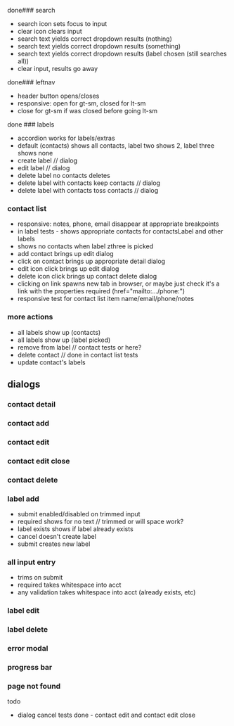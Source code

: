 
done### search
* search icon sets focus to input
* clear icon clears input
* search text yields correct dropdown results (nothing)
* search text yields correct dropdown results (something)
* search text yields correct dropdown results (label chosen (still searches all))
* clear input, results go away

done### leftnav
* header button opens/closes
* responsive: open for gt-sm, closed for lt-sm
* close for gt-sm if was closed before going lt-sm

done ### labels
* accordion works for labels/extras
* default (contacts) shows all contacts, label two shows 2, label three shows none
* create label // dialog
* edit label // dialog
* delete label no contacts deletes
* delete label with contacts keep contacts // dialog
* delete label with contacts toss contacts // dialog

### contact list
* responsive: notes, phone, email disappear at appropriate breakpoints
* in label tests - shows appropriate contacts for contactsLabel and other labels
* shows no contacts when label zthree is picked
* add contact brings up edit dialog
* click on contact brings up appropriate detail dialog
* edit icon click brings up edit dialog
* delete icon click brings up contact delete dialog
* clicking on link spawns new tab in browser, or maybe just check it's a link with the properties required (href="mailto:.../phone:")
* responsive test for contact list item name/email/phone/notes 


### more actions
* all labels show up (contacts)
* all labels show up (label picked)
* remove from label // contact tests or here?
* delete contact // done in contact list tests
* update contact's labels

## dialogs
### contact detail 
### contact add
### contact edit 
### contact edit close
### contact delete 
### label add
* submit enabled/disabled on trimmed input
* required shows for no text // trimmed or will space work?
* label exists shows if label already exists
* cancel doesn't create label
* submit creates new label

### all input entry
* trims on submit
* required takes whitespace into acct
* any validation takes whitespace into acct (already exists, etc)



### label edit
### label delete

### error modal
### progress bar
### page not found


todo
* dialog cancel tests
done - contact edit and contact edit close
